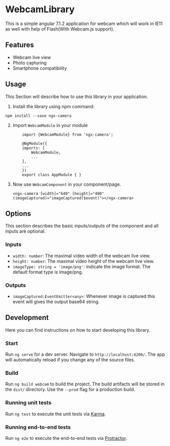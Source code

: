 # WebcamLibrary

This is a simple angular 7.1.2 application for webcam which will work in IE11 as well with help of Flash(With Webcam.js support).

## Features
* Webcam live view
* Photo capturing
* Smartphone compatibility

## Usage
This Section will describe how to use this library in your application.

1) Install the library using npm command:

  `npm install --save ngx-camera`

2) Import `WebcamModule` in your module

    ```
        import {WebcamModule} from 'ngx-camera';

        @NgModule({
        imports: [
            WebcamModule,
            ...
        ],
        ...
        })
        export class AppModule { }

    ```

3) Now use `WebcamComponent` in your component/page.

    `<ngx-camera [width]="640" [height]="480" (imageCaptured)="imageCaptured($event)"></ngx-camera>`

## Options
This section describes the basic inputs/outputs of the component and all inputs are optional.

### Inputs

* `width: number`: The maximal video width of the webcam live view.
* `height: number`: The maximal video height of the webcam live view.
* `imageType: string = 'image/png'`: indicate the image format. The default format type is image/png. 

### Outputs

* `imageCaptured:EventEmitter<any>`: Whenever image is captured this event will gives the output base64 string.

## Development
Here you can find instructions on how to start developing this library.

### Start

Run `ng serve` for a dev server. Navigate to `http://localhost:4200/`. The app will automatically reload if you change any of the source files.

### Build

Run `ng build webcam` to build the project. The build artifacts will be stored in the `dist/` directory. Use the `--prod` flag for a production build.

### Running unit tests

Run `ng test` to execute the unit tests via [Karma](https://karma-runner.github.io).

### Running end-to-end tests

Run `ng e2e` to execute the end-to-end tests via [Protractor](http://www.protractortest.org/).
